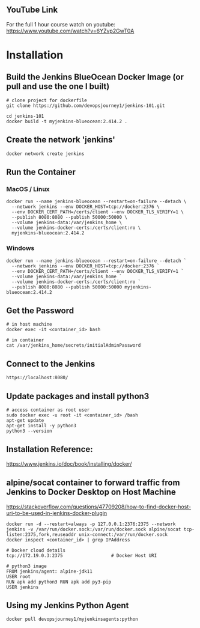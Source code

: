 
## YouTube Link
For the full 1 hour course watch on youtube:
https://www.youtube.com/watch?v=6YZvp2GwT0A

# Installation
## Build the Jenkins BlueOcean Docker Image (or pull and use the one I built)
```
# clone project for dockerfile
git clone https://github.com/devopsjourney1/jenkins-101.git
```


```
cd jenkins-101
docker build -t myjenkins-blueocean:2.414.2 .
```

## Create the network 'jenkins'
```
docker network create jenkins
```

## Run the Container
### MacOS / Linux
```
docker run --name jenkins-blueocean --restart=on-failure --detach \
  --network jenkins --env DOCKER_HOST=tcp://docker:2376 \
  --env DOCKER_CERT_PATH=/certs/client --env DOCKER_TLS_VERIFY=1 \
  --publish 8080:8080 --publish 50000:50000 \
  --volume jenkins-data:/var/jenkins_home \
  --volume jenkins-docker-certs:/certs/client:ro \
  myjenkins-blueocean:2.414.2
```

### Windows
```
docker run --name jenkins-blueocean --restart=on-failure --detach `
  --network jenkins --env DOCKER_HOST=tcp://docker:2376 `
  --env DOCKER_CERT_PATH=/certs/client --env DOCKER_TLS_VERIFY=1 `
  --volume jenkins-data:/var/jenkins_home `
  --volume jenkins-docker-certs:/certs/client:ro `
  --publish 8080:8080 --publish 50000:50000 myjenkins-blueocean:2.414.2
```


## Get the Password
```
# in host machine
docker exec -it <container_id> bash
```

```
# in container
cat /var/jenkins_home/secrets/initialAdminPassword
```

## Connect to the Jenkins
```
https://localhost:8080/
```

## Update packages and install python3

```
# access container as root user
sudo docker exec -u root -it <container_id> /bash
apt-get update
apt-get install -y python3
python3 --version
```


## Installation Reference:
https://www.jenkins.io/doc/book/installing/docker/


## alpine/socat container to forward traffic from Jenkins to Docker Desktop on Host Machine

https://stackoverflow.com/questions/47709208/how-to-find-docker-host-uri-to-be-used-in-jenkins-docker-plugin
```
docker run -d --restart=always -p 127.0.0.1:2376:2375 --network jenkins -v /var/run/docker.sock:/var/run/docker.sock alpine/socat tcp-listen:2375,fork,reuseaddr unix-connect:/var/run/docker.sock
docker inspect <container_id> | grep IPAddress
```

```
# Docker cloud details
tcp://172.19.0.3:2375                  # Docker Host URI
```
```
# python3 image  
FROM jenkins/agent: alpine-jdk11
USER root
RUN apk add python3 RUN apk add py3-pip
USER jenkins
```
## Using my Jenkins Python Agent
```
docker pull devopsjourney1/myjenkinsagents:python
```
